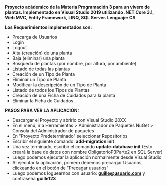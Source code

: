 **Proyecto acádemico de la Materia Programación 3 para un vivero de plantas.
Implementado en Visual Studio 2019 utilizando .NET Core 3.1, Web MVC, Entity Framework, LINQ, SQL Server.
Lenguaje: C#**

**Los Requerimientos implementados son:**
- Precarga de Usuarios
- Login
- Logout
- Alta (creación) de una planta
- Baja (eliminar) una planta
- Búsqueda de plantas (por nombre, por altura, por ambiente)
- Listado de todas las plantas
- Creación de un Tipo de Planta
- Eliminar un Tipo de Planta
- Modificar la descripción de un Tipo de Planta
- Listado de todos los Tipos de Plantas
- Creación de una Ficha de Cuidados para la planta
- Eliminar la Ficha de Cuidados

**PASOS PARA VER LA APLICACIÓN:**
- Descargar el Proyecto y abrirlo con Visual Studio 20XX
- En el menú, ir a Herramientas > Administrador de Paquetes NuGet > Consola del Administrador de paquetes
- En "Proyecto Predeterminado" seleccionar Repositorios
- Escribir el siguiente comando: **add-migration init**
- Una vez terminado, escribir el comando **update-database init** (Esto creará la base de datos con nombre ObligatorioP3Parte2 en SQL Server)
- Luego podemos ejecutar la aplicación normalmente desde Visual Studio
- Al ejecutar la aplicación, primero debemos precargar Usuarios, clickeando en el botón de "Precagar usuarios"
- Luego podemos loguearnos con usuario: **guille@usuario.com** y contraseña **guille123**
